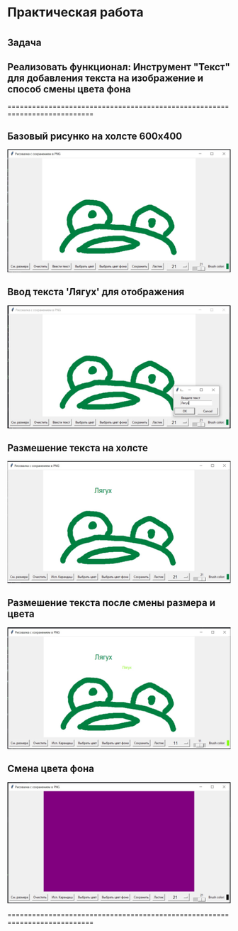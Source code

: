 # Практическая работа
# 
## Задача 
## Реализовать функционал: Инструмент "Текст" для добавления текста на изображение и способ смены цвета фона
===========================================================================

## Базовый рисунко на холсте 600x400
![](https://github.com/Lienar/Practicym2.7/blob/main/Screens/Screen7_1.jpg)

## Ввод текста 'Лягух' для отображения
![](https://github.com/Lienar/Practicym2.7/blob/main/Screens/Screen7_2.jpg)

## Размешение текста на холсте
![](https://github.com/Lienar/Practicym2.7/blob/main/Screens/Screen7_3.jpg)

## Размешение текста после смены размера и цвета
![](https://github.com/Lienar/Practicym2.7/blob/main/Screens/Screen7_4.jpg)

## Смена цвета фона
![](https://github.com/Lienar/Practicym2.7/blob/main/Screens/Screen7_5.jpg)

===========================================================================
